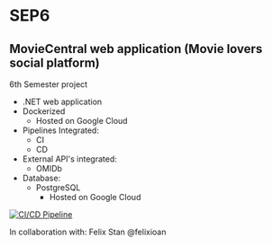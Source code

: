 # SEP6
## MovieCentral web application (Movie lovers social platform)
6th Semester project

* .NET web application
* Dockerized
  * Hosted on Google Cloud
* Pipelines Integrated:
  * CI
  * CD   
* External API's integrated:
  * OMIDb    
* Database:
  * PostgreSQL
    * Hosted on Google Cloud   

[![CI/CD Pipeline](https://github.com/juskis4/sep6_group9/actions/workflows/dotnet.yml/badge.svg)](https://github.com/juskis4/sep6_group9/actions/workflows/dotnet.yml)

In collaboration with: Felix Stan @felixioan
